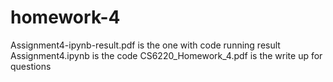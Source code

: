 # homework-4

Assignment4-ipynb-result.pdf is the one with code running result
Assignment4.ipynb is the code
CS6220_Homework_4.pdf is the write up for questions
